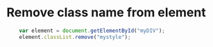 # Remove class name from element

```js
    var element = document.getElementById("myDIV");
    element.classList.remove("mystyle");
```
